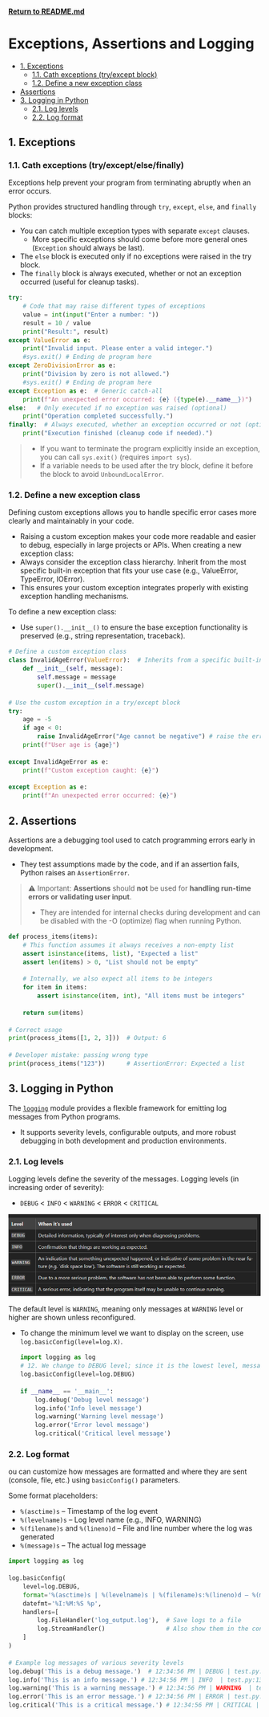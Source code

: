 #### [Return to README.md](../README.md)

# Exceptions, Assertions and Logging

<!-- TOC -->

* [1. Exceptions](#1-exceptions)
  * [1.1. Cath exceptions (try/except block)](#11-cath-exceptions-tryexcept-block)
  * [1.2. Define a new exception class](#12-define-a-new-exception-class)
* [Assertions](#assertions)
* [3. Logging in Python](#3-logging-in-python)
  * [2.1. Log levels](#21-log-levels)
  * [2.2. Log format](#22-log-format)

<!-- TOC -->

## 1. Exceptions

### 1.1. Cath exceptions (try/except/else/finally)

Exceptions help prevent your program from terminating abruptly when an error occurs.

Python provides structured handling through `try`, `except`, `else`, and `finally` blocks:

* You can catch multiple exception types with separate `except` clauses.
  * More specific exceptions should come before more general ones (`Exception` should always be last).
* The `else` block is executed only if no exceptions were raised in the try block.
* The `finally` block is always executed, whether or not an exception occurred (useful for cleanup tasks).

```python
try:
    # Code that may raise different types of exceptions
    value = int(input("Enter a number: "))
    result = 10 / value
    print("Result:", result)
except ValueError as e:
    print("Invalid input. Please enter a valid integer.")
    #sys.exit() # Ending de program here
except ZeroDivisionError as e:
    print("Division by zero is not allowed.")
    #sys.exit() # Ending de program here
except Exception as e:  # Generic catch-all
    print(f"An unexpected error occurred: {e} ({type(e).__name__})")
else:   # Only executed if no exception was raised (optional)
    print("Operation completed successfully.")
finally:  # Always executed, whether an exception occurred or not (optional)
    print("Execution finished (cleanup code if needed).")
```

> * If you want to terminate the program explicitly inside an exception, you can call `sys.exit()` (requires `import sys`).
> * If a variable needs to be used after the try block, define it before the block to avoid `UnboundLocalError`.

### 1.2. Define a new exception class

Defining custom exceptions allows you to handle specific error cases more clearly and maintainably in your code.

* Raising a custom exception makes your code more readable and easier to debug, especially in large projects or APIs.
  When creating a new exception class:
* Always consider the exception class hierarchy. Inherit from the most specific built-in exception that fits your use case (e.g., ValueError, TypeError, IOError).
* This ensures your custom exception integrates properly with existing exception handling mechanisms.

To define a new exception class:

* Use `super().__init__()` to ensure the base exception functionality is preserved (e.g., string representation, traceback).

```python
# Define a custom exception class
class InvalidAgeError(ValueError):  # Inherits from a specific built-in exception
    def __init__(self, message):
        self.message = message
        super().__init__(self.message)

# Use the custom exception in a try/except block
try:
    age = -5
    if age < 0:
        raise InvalidAgeError("Age cannot be negative") # raise the error
    print(f"User age is {age}")

except InvalidAgeError as e:
    print(f"Custom exception caught: {e}")

except Exception as e:
    print(f"An unexpected error occurred: {e}")

```

## 2. Assertions

Assertions are a debugging tool used to catch programming errors early in development.

* They test assumptions made by the code, and if an assertion fails, Python raises an `AssertionError`.

> ⚠️ Important: **Assertions** should **not** be used for **handling run-time errors or validating user input**.
>
> * They are intended for internal checks during development and can be disabled with the -O (optimize) flag when running Python.

```python
def process_items(items):
    # This function assumes it always receives a non-empty list
    assert isinstance(items, list), "Expected a list"
    assert len(items) > 0, "List should not be empty"

    # Internally, we also expect all items to be integers
    for item in items:
        assert isinstance(item, int), "All items must be integers"

    return sum(items)

# Correct usage
print(process_items([1, 2, 3]))  # Output: 6

# Developer mistake: passing wrong type
print(process_items("123"))      # AssertionError: Expected a list
```

## 3. Logging in Python

The <u>[`logging`](https://docs.python.org/3/howto/logging.html)</u> module provides a flexible framework for emitting log messages from Python programs.

* It supports severity levels, configurable outputs, and more robust debugging in both development and production environments.

### 2.1. Log levels

Logging levels define the severity of the messages. Logging levels (in increasing order of severity):

* `DEBUG` < `INFO` < `WARNING` < `ERROR` < `CRITICAL`

![logging_levels.png](../static_md/logging_levels.png)

The default level is `WARNING`, meaning only messages at `WARNING` level or higher are shown unless reconfigured.

* To change the minimum level we want to display on the screen, use `log.basicConfig(level=log.X)`.

  ```python
  import logging as log
  # 12. We change to DEBUG level; since it is the lowest level, messages of all levels will be shown
  log.basicConfig(level=log.DEBUG)

  if __name__ == '__main__':
      log.debug('Debug level message')
      log.info('Info level message')
      log.warning('Warning level message')
      log.error('Error level message')
      log.critical('Critical level message')
  ```

### 2.2. Log format

ou can customize how messages are formatted and where they are sent (console, file, etc.) using `basicConfig()` parameters.


Some format placeholders:

* `%(asctime)s` – Timestamp of the log event
* `%(levelname)s` – Log level name (e.g., INFO, WARNING)
* `%(filename)s` and `%(lineno)d` – File and line number where the log was generated
* `%(message)s` – The actual log message

```python
import logging as log

log.basicConfig(
    level=log.DEBUG,
    format='%(asctime)s | %(levelname)s | %(filename)s:%(lineno)d — %(message)s',
    datefmt='%I:%M:%S %p',
    handlers=[
        log.FileHandler('log_output.log'),  # Save logs to a file
        log.StreamHandler()                 # Also show them in the console
    ]
)

# Example log messages of various severity levels
log.debug('This is a debug message.')  # 12:34:56 PM | DEBUG | test.py:12 | This is a debug message.
log.info('This is an info message.') # 12:34:56 PM | INFO  | test.py:13 | This is a debug message.
log.warning('This is a warning message.') # 12:34:56 PM | WARNING  | test.py:14 | This is a debug message.
log.error('This is an error message.') # 12:34:56 PM | ERROR | test.py:15 | This is a debug message. 
log.critical('This is a critical message.') # 12:34:56 PM | CRITICAL | test.py:16 | This is a debug message.
```
